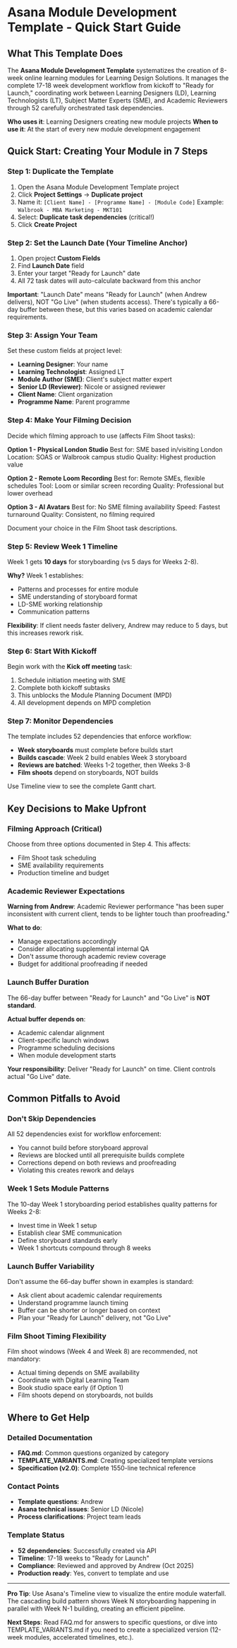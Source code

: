 # Asana Module Development Template - Quick Start Guide

## What This Template Does

The **Asana Module Development Template** systematizes the creation of 8-week online learning modules for Learning Design Solutions. It manages the complete 17-18 week development workflow from kickoff to "Ready for Launch," coordinating work between Learning Designers (LD), Learning Technologists (LT), Subject Matter Experts (SME), and Academic Reviewers through 52 carefully orchestrated task dependencies.

**Who uses it**: Learning Designers creating new module projects
**When to use it**: At the start of every new module development engagement

## Quick Start: Creating Your Module in 7 Steps

### Step 1: Duplicate the Template
1. Open the Asana Module Development Template project
2. Click **Project Settings** → **Duplicate project**
3. Name it: `[Client Name] - [Programme Name] - [Module Code]`
   Example: `Walbrook - MBA Marketing - MKT101`
4. Select: **Duplicate task dependencies** (critical!)
5. Click **Create Project**

### Step 2: Set the Launch Date (Your Timeline Anchor)
1. Open project **Custom Fields**
2. Find **Launch Date** field
3. Enter your target "Ready for Launch" date
4. All 72 task dates will auto-calculate backward from this anchor

**Important**: "Launch Date" means "Ready for Launch" (when Andrew delivers), NOT "Go Live" (when students access). There's typically a 66-day buffer between these, but this varies based on academic calendar requirements.

### Step 3: Assign Your Team
Set these custom fields at project level:
- **Learning Designer**: Your name
- **Learning Technologist**: Assigned LT
- **Module Author (SME)**: Client's subject matter expert
- **Senior LD (Reviewer)**: Nicole or assigned reviewer
- **Client Name**: Client organization
- **Programme Name**: Parent programme

### Step 4: Make Your Filming Decision
Decide which filming approach to use (affects Film Shoot tasks):

**Option 1 - Physical London Studio**
Best for: SME based in/visiting London
Location: SOAS or Walbrook campus studio
Quality: Highest production value

**Option 2 - Remote Loom Recording**
Best for: Remote SMEs, flexible schedules
Tool: Loom or similar screen recording
Quality: Professional but lower overhead

**Option 3 - AI Avatars**
Best for: No SME filming availability
Speed: Fastest turnaround
Quality: Consistent, no filming required

Document your choice in the Film Shoot task descriptions.

### Step 5: Review Week 1 Timeline
Week 1 gets **10 days** for storyboarding (vs 5 days for Weeks 2-8).

**Why?** Week 1 establishes:
- Patterns and processes for entire module
- SME understanding of storyboard format
- LD-SME working relationship
- Communication patterns

**Flexibility**: If client needs faster delivery, Andrew may reduce to 5 days, but this increases rework risk.

### Step 6: Start With Kickoff
Begin work with the **Kick off meeting** task:
1. Schedule initiation meeting with SME
2. Complete both kickoff subtasks
3. This unblocks the Module Planning Document (MPD)
4. All development depends on MPD completion

### Step 7: Monitor Dependencies
The template includes 52 dependencies that enforce workflow:
- **Week storyboards** must complete before builds start
- **Builds cascade**: Week 2 build enables Week 3 storyboard
- **Reviews are batched**: Weeks 1-2 together, then Weeks 3-8
- **Film shoots** depend on storyboards, NOT builds

Use Timeline view to see the complete Gantt chart.

## Key Decisions to Make Upfront

### Filming Approach (Critical)
Choose from three options documented in Step 4. This affects:
- Film Shoot task scheduling
- SME availability requirements
- Production timeline and budget

### Academic Reviewer Expectations
**Warning from Andrew**: Academic Reviewer performance "has been super inconsistent with current client, tends to be lighter touch than proofreading."

**What to do**:
- Manage expectations accordingly
- Consider allocating supplemental internal QA
- Don't assume thorough academic review coverage
- Budget for additional proofreading if needed

### Launch Buffer Duration
The 66-day buffer between "Ready for Launch" and "Go Live" is **NOT standard**.

**Actual buffer depends on**:
- Academic calendar alignment
- Client-specific launch windows
- Programme scheduling decisions
- When module development starts

**Your responsibility**: Deliver "Ready for Launch" on time. Client controls actual "Go Live" date.

## Common Pitfalls to Avoid

### Don't Skip Dependencies
All 52 dependencies exist for workflow enforcement:
- You cannot build before storyboard approval
- Reviews are blocked until all prerequisite builds complete
- Corrections depend on both reviews and proofreading
- Violating this creates rework and delays

### Week 1 Sets Module Patterns
The 10-day Week 1 storyboarding period establishes quality patterns for Weeks 2-8:
- Invest time in Week 1 setup
- Establish clear SME communication
- Define storyboard standards early
- Week 1 shortcuts compound through 8 weeks

### Launch Buffer Variability
Don't assume the 66-day buffer shown in examples is standard:
- Ask client about academic calendar requirements
- Understand programme launch timing
- Buffer can be shorter or longer based on context
- Plan your "Ready for Launch" delivery, not "Go Live"

### Film Shoot Timing Flexibility
Film shoot windows (Week 4 and Week 8) are recommended, not mandatory:
- Actual timing depends on SME availability
- Coordinate with Digital Learning Team
- Book studio space early (if Option 1)
- Film shoots depend on storyboards, not builds

## Where to Get Help

### Detailed Documentation
- **FAQ.md**: Common questions organized by category
- **TEMPLATE_VARIANTS.md**: Creating specialized template versions
- **Specification (v2.0)**: Complete 1550-line technical reference

### Contact Points
- **Template questions**: Andrew
- **Asana technical issues**: Senior LD (Nicole)
- **Process clarifications**: Project team leads

### Template Status
- **52 dependencies**: Successfully created via API
- **Timeline**: 17-18 weeks to "Ready for Launch"
- **Compliance**: Reviewed and approved by Andrew (Oct 2025)
- **Production ready**: Yes, convert to template and use

---

**Pro Tip**: Use Asana's Timeline view to visualize the entire module waterfall. The cascading build pattern shows Week N storyboarding happening in parallel with Week N-1 building, creating an efficient pipeline.

**Next Steps**: Read FAQ.md for answers to specific questions, or dive into TEMPLATE_VARIANTS.md if you need to create a specialized version (12-week modules, accelerated timelines, etc.).
